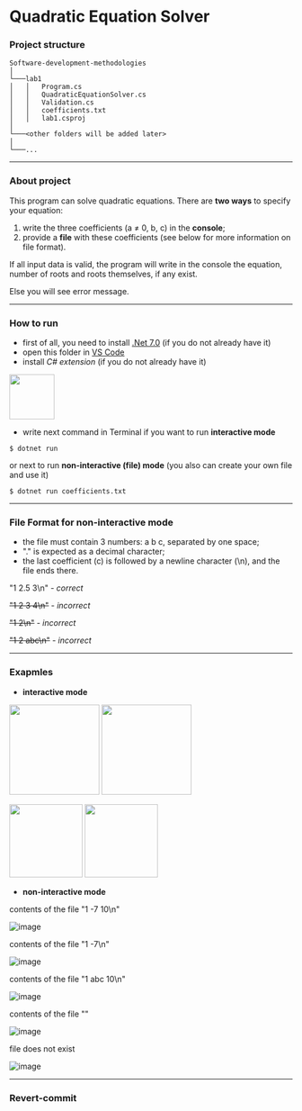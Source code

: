 # Quadratic Equation Solver
### Project structure

```
Software-development-methodologies   
│
└───lab1
│   │   Program.cs
│   │   QuadraticEquationSolver.cs
│   │   Validation.cs
│   │   coefficients.txt
│   │   lab1.csproj
│
└───<other folders will be added later>
│
└───...
```
 
---

### About project

This program can solve quadratic equations. There are **two ways** to specify your equation:
1) write the three coefficients (a ≠ 0, b, c) in the **console**;
2) provide a **file** with these coefficients (see below for more information on file format).

If all input data is valid, the program will write in the console the equation, number of roots and roots themselves, if any exist.

Else you will see error message.

---

### How to run
- first of all, you need to install [.Net 7.0](https://dotnet.microsoft.com/en-us/download) (if you do not already have it)
- open this folder in [VS Code](https://code.visualstudio.com/download)
- install _C# extension_ (if you do not already have it)
<img src="https://user-images.githubusercontent.com/90560209/220602921-cdde3e17-3c4b-458c-bfd0-d0bf2fdd2529.png" height="80">

- write next command in Terminal if you want to run **interactive mode**

<code>$ dotnet run</code>

or next to run **non-interactive (file) mode** (you also can create your own file and use it)

<code>$ dotnet run coefficients.txt</code>

---

### File Format for non-interactive mode

- the file must contain 3 numbers: a b c, separated by one space;
- "." is expected as a decimal character;
- the last coefficient (c) is followed by a newline character (\n), and the file ends there.

"1 2.5 3\n" - _correct_

~~"1 2 3 4\n"~~ - _incorrect_

~~"1 2\n"~~ - _incorrect_

~~"1 2 abc\n"~~ - _incorrect_

---

### Exapmles
- **interactive mode**

<img src="https://user-images.githubusercontent.com/90560209/220610944-43042aab-2cf6-4363-b1a6-c17f00f53074.png" height="160"> <img src="https://user-images.githubusercontent.com/90560209/220611818-e0c4df64-9695-46c3-9646-8ee67f18bea0.png" height="160">

<img src="https://user-images.githubusercontent.com/90560209/220611060-a7179a51-90c3-4cfa-b2b6-a1e8fbcc43da.png" height="130"> <img src="https://user-images.githubusercontent.com/90560209/220611428-fcb00c72-52d2-42aa-bd85-fa945f225f19.png" height="130">

- **non-interactive mode**

сontents of the file "1 -7 10\n"

![image](https://user-images.githubusercontent.com/90560209/220614347-17d1e81c-9e54-4437-b07e-318df95d1c35.png)

сontents of the file "1 -7\n"

![image](https://user-images.githubusercontent.com/90560209/220614661-f0495595-4189-45a7-b0a7-aa8dcb606d55.png)

сontents of the file "1 abc 10\n"

![image](https://user-images.githubusercontent.com/90560209/220614974-7e8a58df-80bb-4902-8414-8f9646e2d487.png)

сontents of the file ""

![image](https://user-images.githubusercontent.com/90560209/220615167-74019e68-0ab3-49a9-a354-3af967dd3d02.png)

file does not exist

![image](https://user-images.githubusercontent.com/90560209/220615242-ada2b596-b80d-4bdc-a99b-d974dec1a8af.png)

---

### Revert-commit
